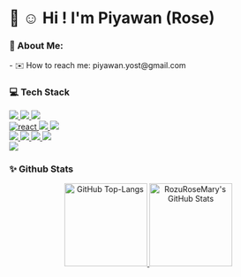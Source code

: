 # 👋 ☺️ Hi ! I'm Piyawan (Rose) 

<h3> 📌 About Me: </h3>
-  ✉️ How to reach me: piyawan.yost@gmail.com

<h3>💻 Tech Stack</h3>

<div align="left" > 
  <div>
    <a href="https://www.w3.org/html/">
    <img src="https://img.shields.io/badge/html%20-%23E34F26.svg?&style=for-the-badge&logo=html5&logoColor=white"/>
    </a>
    <a href="https://www.w3schools.com/css/">
    <img src="https://img.shields.io/badge/css%20-%2348B0F1.svg?&style=for-the-badge&logo=css3&logoColor=white"/>
    </a>
    <a href="https://www.javascript.com">
    <img src="https://img.shields.io/badge/javascript%20-%23FFB71B.svg?&style=for-the-badge&logo=javascript&logoColor=white"/>
    </a>
  </div>

  <div>
    <a href="https://reactjs.org/" target="_blank" rel="noreferrer"> 
    <img src="https://img.shields.io/badge/-ReactJs-61DAFB?&style=for-the-badge&logo=react&logoColor=white" alt="react" /> 
    </a> 
    <a href="https://tailwindcss.com/" target="_blank" rel="noreferrer"> 
    <img src="https://img.shields.io/badge/tailwind%20-%2306B6D4.svg?&style=for-the-badge&logo=tailwindcss&logoColor=white"/> 
    </a> 
     <a href="https://mui.com/" target="_blank" rel="noreferrer"> 
    <img src="https://img.shields.io/badge/MUI%20-%23007FFF.svg?&style=for-the-badge&logo=MUI&logoColor=white"/> 
    </a> 
  </div>

  <div>  
    <a href="https://nodejs.org" target="_blank" rel="noreferrer"> 
    <img src="https://img.shields.io/badge/Node.js%20-%23339933.svg?&style=for-the-badge&logo=Node.js&logoColor=white"/>  
    </a> 
    <a href="https://expressjs.com" target="_blank" rel="noreferrer"> 
    <img src="https://img.shields.io/badge/Express.js%20-%23000000.svg?&style=for-the-badge&logo=Express&logoColor=white"/>  
    </a> 
    <a href="https://www.mysql.com/" target="_blank" rel="noreferrer"> 
    <img src="https://img.shields.io/badge/MySQL%20-%234479a1.svg?&style=for-the-badge&logo=MySQL&logoColor=white"/>  
    </a> 
    <a href="https://sequelize.org/" target="_blank" rel="noreferrer"> 
    <img src="https://img.shields.io/badge/Sequelize%20-%2352b0e7.svg?&style=for-the-badge&logo=Sequelize&logoColor=white"/>  
    </a> 
  </div>

  <div> 
    <a href="https://git-scm.com"><img src="https://img.shields.io/badge/git%20-%23F05033.svg?&style=for-the-badge&logo=git&logoColor=white"/></a>
  </div>
</div>

<h3>✨ Github Stats</h3>
<div align="center">
<a href="https://awesome-github-stats.azurewebsites.net/index.html??cardType=level&theme=outrun">   
<img src="https://github-readme-stats.vercel.app/api/top-langs/?username=RozuRoseMary&layout=compact&theme=outrun&langs_count=6" alt="GitHub Top-Langs"  height="150" />
</a>
<a href="https://awesome-github-stats.azurewebsites.net/index.html??cardType=level&theme=outrun">    
<img  alt="RozuRoseMary's GitHub Stats" src="https://awesome-github-stats.azurewebsites.net/user-stats/RozuRoseMary?cardType=level&theme=outrun" height="150" />  
</a>
</div>


<!--
**RozuRoseMary/RozuRoseMary** is a ✨ _special_ ✨ repository because its `README.md` (this file) appears on your GitHub profile.

Here are some ideas to get you started:

- 🔭 I’m currently working on ...
- 🌱 I’m currently learning ...
- 👯 I’m looking to collaborate on ...
- 🤔 I’m looking for help with ...
- 💬 Ask me about ...
- 📫 How to reach me: ...
- 😄 Pronouns: ...
- ⚡ Fun fact: ...
-->
